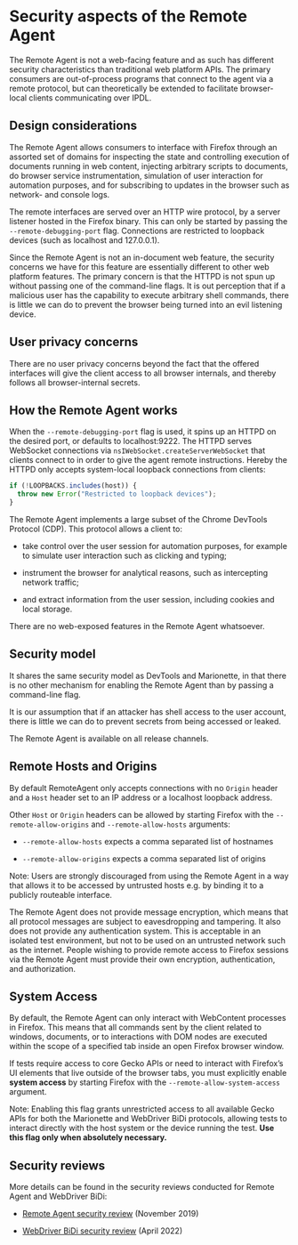 # Security aspects of the Remote Agent

The Remote Agent is not a web-facing feature and as such has different
security characteristics than traditional web platform APIs.  The
primary consumers are out-of-process programs that connect to the
agent via a remote protocol, but can theoretically be extended to
facilitate browser-local clients communicating over IPDL.

## Design considerations

The Remote Agent allows consumers to interface with Firefox through
an assorted set of domains for inspecting the state and controlling
execution of documents running in web content, injecting arbitrary
scripts to documents, do browser service instrumentation, simulation
of user interaction for automation purposes, and for subscribing
to updates in the browser such as network- and console logs.

The remote interfaces are served over an HTTP wire protocol, by a
server listener hosted in the Firefox binary.  This can only be
started by passing the `--remote-debugging-port`
flag.  Connections are restricted to loopback devices
(such as localhost and 127.0.0.1).

Since the Remote Agent is not an in-document web feature, the
security concerns we have for this feature are essentially different
to other web platform features.  The primary concern is that the
HTTPD is not spun up without passing one of the command-line flags.
It is out perception that if a malicious user has the capability
to execute arbitrary shell commands, there is little we can do to
prevent the browser being turned into an evil listening device.

## User privacy concerns

There are no user privacy concerns beyond the fact that the offered
interfaces will give the client access to all browser internals,
and thereby follows all browser-internal secrets.

## How the Remote Agent works

When the `--remote-debugging-port` flag is used,
it spins up an HTTPD on the desired port, or defaults to
localhost:9222.  The HTTPD serves WebSocket connections via
`nsIWebSocket.createServerWebSocket` that clients connect to in
order to give the agent remote instructions. Hereby the HTTPD only
accepts system-local loopback connections from clients:

```javascript
if (!LOOPBACKS.includes(host)) {
  throw new Error("Restricted to loopback devices");
}
```

The Remote Agent implements a large subset of the Chrome DevTools
Protocol (CDP).  This protocol allows a client to:

* take control over the user session for automation purposes, for
  example to simulate user interaction such as clicking and typing;

* instrument the browser for analytical reasons, such as intercepting
  network traffic;

* and extract information from the user session, including cookies
  and local storage.

There are no web-exposed features in the Remote Agent whatsoever.

## Security model

It shares the same security model as DevTools and Marionette, in
that there is no other mechanism for enabling the Remote Agent than
by passing a command-line flag.

It is our assumption that if an attacker has shell access to the
user account, there is little we can do to prevent secrets from
being accessed or leaked.

The Remote Agent is available on all release channels.

## Remote Hosts and Origins

By default RemoteAgent only accepts connections with no `Origin` header and a
`Host` header set to an IP address or a localhost loopback address.

Other `Host` or `Origin` headers can be allowed by starting Firefox with the
`--remote-allow-origins` and `--remote-allow-hosts` arguments:

* `--remote-allow-hosts` expects a comma separated list of hostnames

* `--remote-allow-origins` expects a comma separated list of origins

Note: Users are strongly discouraged from using the Remote Agent in a way that
allows it to be accessed by untrusted hosts e.g. by binding it to a publicly
routeable interface.

The Remote Agent does not provide message encryption, which means that all
protocol messages are subject to eavesdropping and tampering. It also does not
provide any authentication system. This is acceptable in an isolated test
environment, but not to be used on an untrusted network such as the internet.
People wishing to provide remote access to Firefox sessions via the Remote Agent
must provide their own encryption, authentication, and authorization.

## System Access

By default, the Remote Agent can only interact with WebContent processes in Firefox.
This means that all commands sent by the client related to windows, documents, or
to interactions with DOM nodes are executed within the scope of a specified tab
inside an open Firefox browser window.

If tests require access to core Gecko APIs or need to interact with Firefox’s UI
elements that live outside of the browser tabs, you must explicitly enable
**system access** by starting Firefox with the `--remote-allow-system-access`
argument.

Note: Enabling this flag grants unrestricted access to all available Gecko APIs
for both the Marionette and WebDriver BiDi protocols, allowing tests to interact
directly with the host system or the device running the test.
**Use this flag only when absolutely necessary.**

## Security reviews

More details can be found in the security reviews conducted for Remote Agent and
WebDriver BiDi:

* [Remote Agent security review] (November 2019)

* [WebDriver BiDi security review] (April 2022)

[Remote Agent security review]: https://bugzilla.mozilla.org/show_bug.cgi?id=1542229
[WebDriver BiDi security review]: https://bugzilla.mozilla.org/show_bug.cgi?id=1753997
